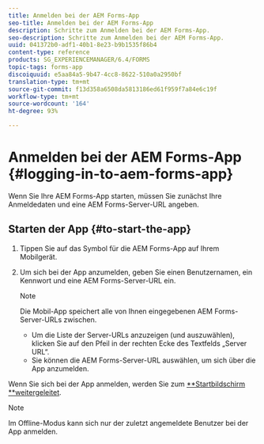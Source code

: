```yaml
---
title: Anmelden bei der AEM Forms-App
seo-title: Anmelden bei der AEM Forms-App
description: Schritte zum Anmelden bei der AEM Forms-App.
seo-description: Schritte zum Anmelden bei der AEM Forms-App.
uuid: 041372b0-adf1-40b1-8e23-b9b1535f86b4
content-type: reference
products: SG_EXPERIENCEMANAGER/6.4/FORMS
topic-tags: forms-app
discoiquuid: e5aa84a5-9b47-4cc8-8622-510a0a2950bf
translation-type: tm+mt
source-git-commit: f13d358a6508da5813186ed61f959f7a84e6c19f
workflow-type: tm+mt
source-wordcount: '164'
ht-degree: 93%

---
```



# Anmelden bei der AEM Forms-App {#logging-in-to-aem-forms-app}

Wenn Sie Ihre AEM Forms-App starten, müssen Sie zunächst Ihre Anmeldedaten und eine AEM Forms-Server-URL angeben.

## Starten der App {#to-start-the-app}

1. Tippen Sie auf das Symbol für die AEM Forms-App auf Ihrem Mobilgerät.
1. Um sich bei der App anzumelden, geben Sie einen Benutzernamen, ein Kennwort und eine AEM Forms-Server-URL ein.

   >[!NOTE]
   >
   >Die Mobil-App speichert alle von Ihnen eingegebenen AEM Forms-Server-URLs zwischen.
   >
   >* Um die Liste der Server-URLs anzuzeigen (und auszuwählen), klicken Sie auf den Pfeil in der rechten Ecke des Textfelds „Server URL“.
   >* Sie können die AEM Forms-Server-URL auswählen, um sich über die App anzumelden.


Wenn Sie sich bei der App anmelden, werden Sie zum [**Startbildschirm **weitergeleitet](/help/forms/using/home-screen.md).

>[!NOTE]
>
>Im Offline-Modus kann sich nur der zuletzt angemeldete Benutzer bei der App anmelden.
